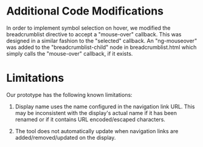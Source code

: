 


<h1>Additional Code Modifications</h1>

In order to implement symbol selection on hover, we modified the breadcrumblist directive to accept a "mouse-over" callback. This was designed in a similar fashion to the "selected" callback. An "ng-mouseover" was added to the "breadcrumblist-child" node in breadcrumblist.html which simply calls the "mouse-over" callback, if it exists.

<h1>Limitations</h1>

Our prototype has the following known limitations:

1. Display name uses the name configured in the navigation link URL. This may be inconsistent with the display's actual name if it has been renamed or if it contains URL encoded/escaped characters.

2. The tool does not automatically update when navigation links are added/removed/updated on the display.
